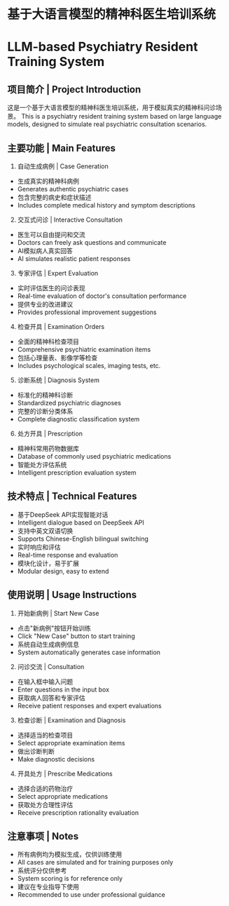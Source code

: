 # 基于大语言模型的精神科医生培训系统
# LLM-based Psychiatry Resident Training System

## 项目简介 | Project Introduction
这是一个基于大语言模型的精神科医生培训系统，用于模拟真实的精神科问诊场景。
This is a psychiatry resident training system based on large language models, designed to simulate real psychiatric consultation scenarios.

## 主要功能 | Main Features
1. 自动生成病例 | Case Generation
- 生成真实的精神科病例
- Generates authentic psychiatric cases
- 包含完整的病史和症状描述
- Includes complete medical history and symptom descriptions

2. 交互式问诊 | Interactive Consultation
- 医生可以自由提问和交流
- Doctors can freely ask questions and communicate
- AI模拟病人真实回答
- AI simulates realistic patient responses

3. 专家评估 | Expert Evaluation
- 实时评估医生的问诊表现
- Real-time evaluation of doctor's consultation performance
- 提供专业的改进建议
- Provides professional improvement suggestions

4. 检查开具 | Examination Orders
- 全面的精神科检查项目
- Comprehensive psychiatric examination items
- 包括心理量表、影像学等检查
- Includes psychological scales, imaging tests, etc.

5. 诊断系统 | Diagnosis System
- 标准化的精神科诊断
- Standardized psychiatric diagnoses
- 完整的诊断分类体系
- Complete diagnostic classification system

6. 处方开具 | Prescription
- 精神科常用药物数据库
- Database of commonly used psychiatric medications
- 智能处方评估系统
- Intelligent prescription evaluation system

## 技术特点 | Technical Features
- 基于DeepSeek API实现智能对话
- Intelligent dialogue based on DeepSeek API
- 支持中英文双语切换
- Supports Chinese-English bilingual switching
- 实时响应和评估
- Real-time response and evaluation
- 模块化设计，易于扩展
- Modular design, easy to extend

## 使用说明 | Usage Instructions
1. 开始新病例 | Start New Case
- 点击"新病例"按钮开始训练
- Click "New Case" button to start training
- 系统自动生成病例信息
- System automatically generates case information

2. 问诊交流 | Consultation
- 在输入框中输入问题
- Enter questions in the input box
- 获取病人回答和专家评估
- Receive patient responses and expert evaluations

3. 检查诊断 | Examination and Diagnosis
- 选择适当的检查项目
- Select appropriate examination items
- 做出诊断判断
- Make diagnostic decisions

4. 开具处方 | Prescribe Medications
- 选择合适的药物治疗
- Select appropriate medications
- 获取处方合理性评估
- Receive prescription rationality evaluation

## 注意事项 | Notes
- 所有病例均为模拟生成，仅供训练使用
- All cases are simulated and for training purposes only
- 系统评分仅供参考
- System scoring is for reference only
- 建议在专业指导下使用
- Recommended to use under professional guidance 
